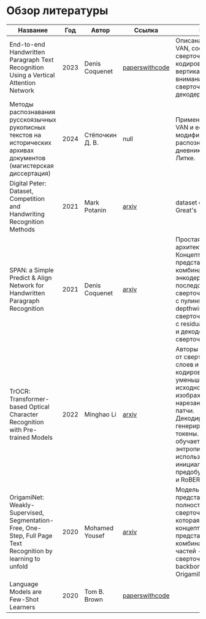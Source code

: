 # Обзор литературы

| Название | Год |Автор | Ссылка | Идея |
| -------- |---- | ----- | ------ | ---- |
| End-to-end Handwritten Paragraph Text Recognition Using a Vertical Attention Network | 2023 | Denis Coquenet | [paperswithcode](https://paperswithcode.com/paper/end-to-end-handwritten-paragraph-text) | Описана модель VAN, состоящая из сверточного кодировщика, блока вертикального внимания,  сверточного и lstm-декодера.
| Методы распознавания русскоязычных рукописных текстов на исторических архивах документов (магистерская диссертация) | 2024 | Стёпочкин Д. В. | null | Применение модели VAN и ее модификации для распознавания дневника Ф. П. Литке. |
| Digital Peter: Dataset, Competition and Handwriting Recognition Methods | 2021 | Mark Potanin | [arxiv](https://arxiv.org/abs/2103.09354) | dataset of Peter the Great's |
| SPAN: a Simple Predict & Align Network for Handwritten Paragraph Recognition | 2021 | Denis Coquenet | [arxiv](https://arxiv.org/abs/2102.08742) | Простая архитектура. Концептуально представляется как комбинация энкодера - последовательности сверточных блоков с пулингом и depthwise сверточных блоков с residual-связями, и декодера - одного сверточного слоя.
| TrOCR: Transformer-based Optical Character Recognition with Pre-trained Models | 2022 | Minghao Li | [arxiv](https://arxiv.org/abs/2109.10282) | Авторы отказались от сверточных слоев и подают в кодировщик уменьшенное исходное изображение, нарезанное на патчи. Декодировщик генерирует bpe-токены. Модель обучается с кросс-энтропией и использует для инициализации предобученные ViT и RoBERTa.
| OrigamiNet: Weakly-Supervised, Segmentation-Free, One-Step, Full Page Text Recognition by learning to unfold | 2020 | Mohamed Yousef | [arxiv](https://arxiv.org/abs/2006.07491) |  Модель представляет полностью сверточную сеть, которая концептуально представляется как комбинация из двух частей - сверточный backbone и модуль OrigamiNet. |
| Language Models are Few-Shot Learners | 2020 | Tom B. Brown | [paperswithcode](https://paperswithcode.com/paper/language-models-are-few-shot-learners) | 